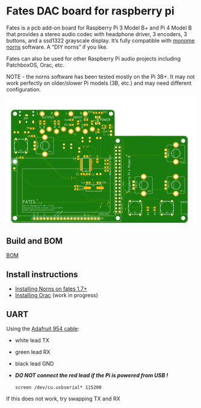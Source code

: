 # Fates DAC board for raspberry pi

Fates is a pcb add-on board for Raspberry Pi 3 Model B+ and Pi 4 Model B that provides a stereo audio codec with headphone driver, 3 encoders, 3 buttons, and a ssd1322 grayscale display. It’s fully compatible with [monome norns](<https://github.com/monome/norns>) software. A “DIY norns” if you like. 

Fates can also be used for other Raspberry Pi audio projects including PatchboxOS, Orac, etc.

NOTE - the norns software has been tested mostly on the Pi 3B+. It may not work perfectly on older/slower Pi models (3B, etc.) and may need different configuration. 

![<fates pcb top>](<hardware/fates1.8_top.png>)

## Build and BOM

[BOM](hardware/BOM.md)


## Install instructions

- [Installing Norns on fates 1.7+](https://github.com/okyeron/fates/blob/master/install/norns/Norns_install_instructions_1.7.md)
- [Installing Orac](https://github.com/okyeron/fates/blob/master/install/orac/README.md) (work in progress) 


## UART

Using the [Adafruit 954 cable](https://www.adafruit.com/product/954):
- white lead TX
- green lead RX
- black lead GND
- ***DO NOT connect the red lead if the Pi is powered from USB !***

  `screen /dev/cu.usbserial* 115200`

If this does not work, try swapping TX and RX